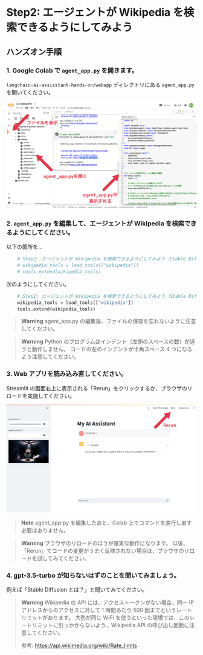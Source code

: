 # Step2: エージェントが Wikipedia を検索できるようにしてみよう

## ハンズオン手順

### 1. Google Colab で `agent_app.py` を開きます。

`langchain-ai-assisstant-hands-on/webapp` ディレクトリにある `agent_app.py` を開いてください。

![](./images/step2_1.png)

### 2. `agent_app.py` を編集して、エージェントが Wikipedia を検索できるようにしてください。

以下の箇所を...

```python
    # Step2: エージェントが Wikipedia を検索できるようにしてみよう（Stable Diffusionについて教えて）
    # wikipedia_tools = load_tools(["wikipedia"])
    # tools.extend(wikipedia_tools)
```

次のようにしてください。

```python
    # Step2: エージェントが Wikipedia を検索できるようにしてみよう（Stable Diffusionについて教えて）
    wikipedia_tools = load_tools(["wikipedia"])
    tools.extend(wikipedia_tools)
```

> **Warning**
> agent_app.py の編集後、ファイルの保存を忘れないように注意してください。

> **Warning**
> Python のプログラムはインデント（左側のスペースの数）が違うと動作しません。
> コードの左のインデントが半角スペース 4 つになるよう注意してください。

### 3. Web アプリを読み込み直してください。

Streamlit の画面右上に表示される「Rerun」をクリックするか、ブラウザのリロードを実施してください。

![](./images/step2_3.png)

> **Note**
> agent_app.py を編集したあと、Colab 上でコマンドを実行し直す必要はありません。

> **Warning**
> ブラウザのリロードのほうが確実な動作になります。
> 以後、「Rerun」でコードの変更がうまく反映されない場合は、ブラウザのリロードを試してみてください。

### 4. gpt-3.5-turbo が知らないはずのことを聞いてみましょう。

例えば「Stable Diffusion とは？」と聞いてみてください。

> **Warning**
> Wikipedia の API には、アクセストークンがない場合、同一 IP アドレスからのアクセスに対して 1 時間あたり 500 回までというレートリミットがあります。
> 大勢が同じ WiFi を使うといった環境では、このレートリミットに引っかからないよう、Wikipedia API の呼び出し回数に注意してください。
>
> 参考: https://api.wikimedia.org/wiki/Rate_limits
